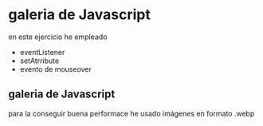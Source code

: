 # galeria de Javascript
en este ejercicio he empleado
- eventListener
- setAtrribute
- evento de mouseover

## galeria de Javascript
para la conseguir buena performace he usado imágenes en formato .webp
